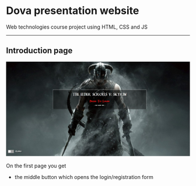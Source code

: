 # Dova presentation website

Web technologies course project using HTML, CSS and JS

---

## Introduction page
![](https://github.com/razvancazacu/tw-course-project/blob/master/poze/poze%20prezentare%20readme/x.png?raw=true "DOVA")

On the first page you get <br>
- the middle button which opens the login/registration form

